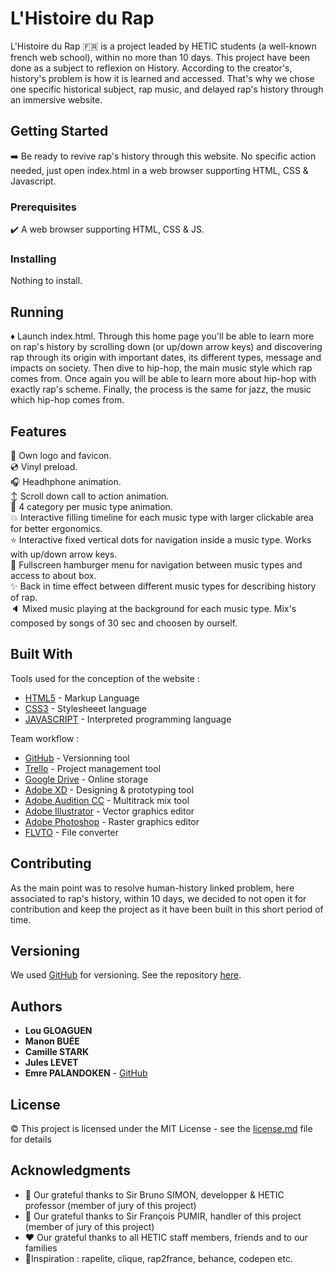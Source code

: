 # L'Histoire du Rap

L'Histoire du Rap :fr: is a project leaded by HETIC students (a well-known french web school), within no more than 10 days. This project have been done as a subject to reflexion on History. According to the creator's, history's problem is how it is learned and accessed. That's why we chose one specific historical subject, rap music, and delayed rap's history through an immersive website.

## Getting Started

:arrow_right: Be ready to revive rap's history through this website. No specific action needed, just open index.html in a web browser supporting HTML, CSS & Javascript.

### Prerequisites

:heavy_check_mark: A web browser supporting HTML, CSS & JS.

### Installing

Nothing to install.

## Running

:diamonds: Launch index.html. Through this home page you'll be able to learn more on rap's history by scrolling down (or up/down arrow keys) and discovering rap through its origin with important dates, its different types, message and impacts on society. Then dive to hip-hop, the main music style which rap comes from. Once again you will be able to learn more about hip-hop with exactly rap's scheme. Finally, the process is the same for jazz, the music which hip-hop comes from.

## Features

:anger: Own logo and favicon.<br>
:cd: Vinyl preload.<br>
:headphones: Headhphone animation.<br>
:arrow_up_down: Scroll down call to action animation.<br>
:anger: 4 category per music type animation.<br>
:boom: Interactive filling timeline for each music type with larger clickable area for better ergonomics.<br>
:star: Interactive fixed vertical dots for navigation inside a music type. Works with up/down arrow keys.<br>
:hamburger: Fullscreen hamburger menu for navigation between music types and access to about box.<br>
:sparkles: Back in time effect between different music types for describing history of rap.<br>
:speaker: Mixed music playing at the background for each music type. Mix's composed by songs of 30 sec and choosen by ourself.

## Built With

Tools used for the conception of the website :
* [HTML5](https://www.w3.org/html/) - Markup Language
* [CSS3](https://www.w3.org/Style/CSS/Overview.en.html) - Stylesheeet language
* [JAVASCRIPT](https://www.javascript.com/) - Interpreted programming language

Team workflow :
* [GitHub](https://github.com/) - Versionning tool
* [Trello](https://trello.com/) - Project management tool
* [Google Drive](https://www.google.com/drive/) - Online storage
* [Adobe XD](https://www.adobe.com/fr/products/xd.html) - Designing & prototyping tool
* [Adobe Audition CC](https://www.adobe.com/fr/products/audition.html) - Multitrack mix tool
* [Adobe Illustrator](https://www.adobe.com/fr/products/illustrator.html) - Vector graphics editor
* [Adobe Photoshop](https://www.adobe.com/fr/products/photoshop.html) - Raster graphics editor
* [FLVTO](https://www.flvto.biz/fr/) - File converter

## Contributing

As the main point was to resolve human-history linked problem, here associated to rap's history, within 10 days, we decided to not open it for contribution and keep the project as it have been built in this short period of time.

## Versioning

We used [GitHub](http://github.com/) for versioning. See the repository [here](https://github.com/palemre/rap-project-h2-t1). 

## Authors

* **Lou GLOAGUEN**
* **Manon BUÉE**
* **Camille STARK**
* **Jules LEVET**
* **Emre PALANDOKEN** - [GitHub](https://github.com/palemre/)


## License

:copyright: This project is licensed under the MIT License - see the [license.md](license.md) file for details

## Acknowledgments

* :bust_in_silhouette: Our grateful thanks to Sir Bruno SIMON, developper & HETIC professor (member of jury of this project) 
* :bust_in_silhouette: Our grateful thanks to Sir François PUMIR, handler of this project (member of jury of this project) 
* :heart: Our grateful thanks to all HETIC staff members, friends and to our families 
* :memo:Inspiration : rapelite, clique, rap2france, behance, codepen etc.
